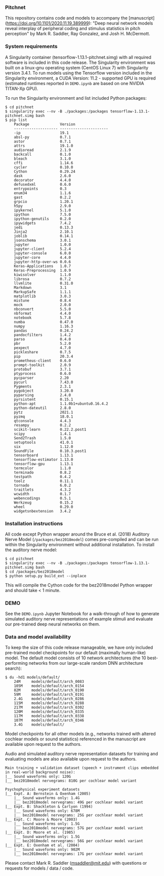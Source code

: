 ### Pitchnet

This repository contains code and models to accompany the [manuscript] (https://doi.org/10.1101/2020.11.19.389999): "Deep neural network models reveal interplay of peripheral coding and stimulus statistics in pitch perception" by Mark R. Saddler, Ray Gonzalez, and Josh H. McDermott.

### System requirements

A Singularity container (tensorflow-1.13.1-pitchnet.simg) with all required software is included in this code release. The Singularity environment was built on a linux-gnu operating system (CentOS Linux 7) with Singularity version 3.4.1. To run models using the Tensorflow version included in the Singularity environment, a CUDA Version: 11.2 - supported GPU is required (estimated runtimes reported in `DEMO.ipynb` are based on one NVIDIA TITAN-Xp GPU).

To run the Singularity environment and list included Python packages:
```
$ cd pitchnet
$ singularity exec --nv -B ./packages:/packages tensorflow-1.13.1-pitchnet.simg bash
$ pip list
    Package              Version
    -------------------- ----------------------
    -ip                  19.1
    absl-py              0.7.1
    astor                0.7.1
    attrs                19.1.0
    audioread            2.1.9
    backcall             0.1.0
    bleach               3.1.0
    cffi                 1.14.6
    cycler               0.10.0
    Cython               0.29.24
    dask                 2.6.0
    decorator            4.4.0
    defusedxml           0.6.0
    entrypoints          0.3
    enum34               1.1.6
    gast                 0.2.2
    grpcio               1.20.1
    h5py                 2.9.0
    ipykernel            5.1.0
    ipython              7.5.0
    ipython-genutils     0.2.0
    ipywidgets           7.4.2
    jedi                 0.13.3
    Jinja2               2.10.1
    joblib               0.14.1
    jsonschema           3.0.1
    jupyter              1.0.0
    jupyter-client       5.2.4
    jupyter-console      6.0.0
    jupyter-core         4.4.0
    jupyter-http-over-ws 0.0.6
    Keras-Applications   1.0.7
    Keras-Preprocessing  1.0.9
    kiwisolver           1.1.0
    librosa              0.7.2
    llvmlite             0.31.0
    Markdown             3.1
    MarkupSafe           1.1.1
    matplotlib           3.0.3
    mistune              0.8.4
    mock                 2.0.0
    nbconvert            5.5.0
    nbformat             4.4.0
    notebook             5.7.8
    numba                0.47.0
    numpy                1.16.3
    pandas               0.24.2
    pandocfilters        1.4.2
    parso                0.4.0
    pbr                  5.2.0
    pexpect              4.7.0
    pickleshare          0.7.5
    pip                  20.3.4
    prometheus-client    0.6.0
    prompt-toolkit       2.0.9
    protobuf             3.7.1
    ptyprocess           0.6.0
    pycparser            2.20
    pycurl               7.43.0
    Pygments             2.3.1
    pygobject            3.20.0
    pyparsing            2.4.0
    pyrsistent           0.15.1
    python-apt           1.1.0b1+ubuntu0.16.4.2
    python-dateutil      2.8.0
    pytz                 2021.1
    pyzmq                18.0.1
    qtconsole            4.4.3
    resampy              0.2.2
    scikit-learn         0.22.2.post1
    scipy                1.4.1
    Send2Trash           1.5.0
    setuptools           41.0.1
    six                  1.12.0
    SoundFile            0.10.3.post1
    tensorboard          1.13.1
    tensorflow-estimator 1.13.0
    tensorflow-gpu       1.13.1
    termcolor            1.1.0
    terminado            0.8.2
    testpath             0.4.2
    toolz                0.11.1
    tornado              6.0.2
    traitlets            4.3.2
    wcwidth              0.1.7
    webencodings         0.5.1
    Werkzeug             0.15.2
    wheel                0.29.0
    widgetsnbextension   3.4.2
```

### Installation instructions

All code except Python wrapper around the Bruce et al. (2018) Auditory Nerve Model (`/packages/bez2018model`) comes pre-compiled and can be run within the Singularity environment without additional installation. To install the auditory nerve model:
```
$ cd pitchnet
$ singularity exec --nv -B ./packages:/packages tensorflow-1.13.1-pitchnet.simg bash
$ cd /packages/bez2018model
$ python setup.py build_ext --inplace
```
This will compile the Cython code for the bez2018model Python wrapper and should take < 1 minute.


### DEMO

See the `DEMO.ipynb` Jupyter Notebook for a walk-through of how to generate simulated auditory nerve representations of example stimuli and evaluate our pre-trained deep neural networks on them.


### Data and model availability

To keep the size of this code release manageable, we have only included pre-trained model checkpoints for our default (maximally human-like) model. The default model consists of 10 network architectures (the 10 best-performing networks from our large-scale random DNN architecture search):
```
$ du -hd1 models/default/       
    24M     models/default/arch_0083
    105M    models/default/arch_0154
    82M     models/default/arch_0190
    59M     models/default/arch_0191
    2.4G    models/default/arch_0286
    115M    models/default/arch_0288
    217M    models/default/arch_0302
    120M    models/default/arch_0335
    117M    models/default/arch_0338
    107M    models/default/arch_0346
    3.4G    models/default/
```
Model checkpoints for all other models (e.g., networks trained with altered cochlear models or sound statistics) referenced in the manuscript are available upon request to the authors.

Audio and simulated auditory nerve representation datasets for training and evaluating models are also available upon request to the authors.
```
Main training + validation dataset (speech + instrument clips embedded in real-world background noise):
|__ Sound waveforms only: 120G
|__ bez2018model nervegrams: 810G per cochlear model variant

Psychophysical experiment datasets
|__ Expt. A: Bernstein & Oxenham (2005)
    |__ Sound waveforms only: 1.4G
    |__ bez2018model nervegrams: 49G per cochlear model variant
|__ Expt. B: Shackleton & Carlyon (1994)
    |__ Sound waveforms only: 678M
    |__ bez2018model nervegrams: 25G per cochlear model variant
|__ Expt. C: Moore & Moore (2003)
    |__ Sound waveforms only: 1.5G
    |__ bez2018model nervegrams: 57G per cochlear model variant
|__ Expt. D: Moore et al. (1985)
    |__ Sound waveforms only: 1.5G
    |__ bez2018model nervegrams: 56G per cochlear model variant
|__ Expt. E: Oxenham et al. (2004)
    |__ Sound waveforms only: 902M
    |__ bez2018model nervegrams: 17G per cochlear model variant
```

Please contact Mark R. Saddler (msaddler@mit.edu) with questions or requests for models / data / code.
